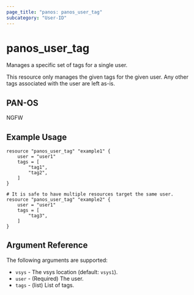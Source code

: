 ```yaml
---
page_title: "panos: panos_user_tag"
subcategory: "User-ID"
---
```


# panos_user_tag

Manages a specific set of tags for a single user.

This resource only manages the given tags for the given user.  Any
other tags associated with the user are left as-is.


## PAN-OS

NGFW


## Example Usage

```hcl
resource "panos_user_tag" "example1" {
    user = "user1"
    tags = [
        "tag1",
        "tag2",
    ]
}

# It is safe to have multiple resources target the same user.
resource "panos_user_tag" "example2" {
    user = "user1"
    tags = [
        "tag3",
    ]
}
```


## Argument Reference

The following arguments are supported:

* `vsys` - The vsys location (default: `vsys1`).
* `user` - (Required) The user.
* `tags` - (list) List of tags.
